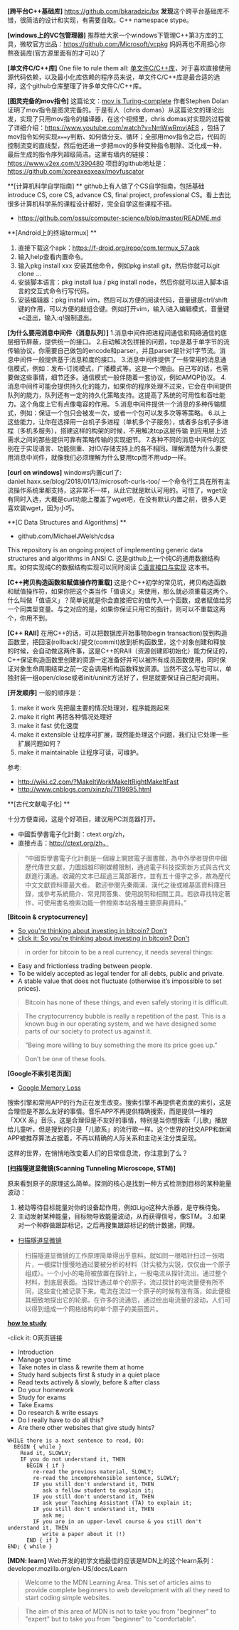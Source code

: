 **[跨平台C++基础库]**
https://github.com/bkaradzic/bx **发现**这个跨平台基础库不错，很简洁的设计和实现，有需要自取。C++ namespace stype。

**[windows上的VC包管理器]**
推荐给大家一个windows下管理C++第3方库的工具，微软官方出品：https://github.com/Microsoft/vcpkg 妈妈再也不用担心你熬夜装库(官方源里面有的才可以)了

**[单文件C/C++库]**
One file to rule them all: [单文件C/C++库](https://github.com/nothings/single_file_libs)，对于喜欢直接使用源代码依赖，以及最小化库依赖的程序员来说，单文件C/C++库是最合适的选择，这个github仓库整理了许多单文件C/C++库。

**[图灵完备的mov指令]**
这篇论文：[mov is Turing-complete](http://www.cl.cam.ac.uk/%7Esd601/papers/mov.pdf) 作者Stephen Dolan证明了mov指令是图灵完备的。于是有人（chris domas）从这篇论文的理论出发，实现了只用mov指令的编译器，在这个视频里，chris domas对实现的过程做了详细介绍：https://www.youtube.com/watch?v=NmWwRmvjAE8 ，包括了mov指令如何实现`x==y`判断、如何做分支、循环；全部用mov指令之后，代码的控制流变的直线型，然后他还进一步把mov的多种变种指令剔除、泛化成一种，最后生成的指令序列超级简洁。这里有墙内的链接：https://www.v2ex.com/t/390480 项目的github地址是：https://github.com/xoreaxeaxeax/movfuscator

**[计算机科学自学指南] **
github上有人做了个CS自学指南，包括基础introduce CS, core CS, advance CS, final project, professional CS。看上去比很多计算机科学系的课程设计都好，完全自学这些课程不错。
- https://github.com/ossu/computer-science/blob/master/README.md

**[Android上的终端termux] **
1. 直接下载这个apk：https://f-droid.org/repo/com.termux_57.apk 
2. 输入help查看内置命令。
3. 输入pkg install xxx 安装其他命令，例如pkg install git，然后你就可以git clone ...
4. 安装脚本语言：pkg install lua / pkg install node，然后你就可以进入脚本语言的交互式命令行写代码。
5. 安装编辑器：pkg install vim，然后可以方便的阅读代码，音量键是ctrl/shift键的作用，可以方便的敲组合键。例如打开vim，输入i进入编辑模式，音量键+c退出，输入:q!强制退出。


**[为什么要用消息中间件（消息队列）]**
1.消息中间件把进程间通信和网络通信的底层细节屏蔽，提供统一的接口。
2.自动解决包拼接的问题，tcp是基于单字节的流传输协议，你需要自己做包的encode和parser，并且parser是针对1字节流。消息中间件一般提供基于消息粒度的接口。
3.消息中间件提供了一些常用的消息通信模式，例如：发布-订阅模式，广播模式等。这是一个理由。自己写的话，也需要做这些事情，细节还多。通信模式一般伴随着一套协议，例如AMQP协议。
4.消息中间件可能会提供持久化的能力，如果你的程序处理不过来，它会在中间提供队列的能力，队列还有一定的持久化策略支持。这提高了系统的可用性和吞吐能力。这个角度上它有点像电容的作用。
5.消息中间件提供一个消息的多种传输模式，例如：保证一个包只会被发一次，或者一个包可以发多次等等策略。
6.以上这些能力，让你在选择用一台机子多进程（单机多个子服务），或者多台机子多进程（多机多服务），搭建这样的构架的时候，不用解决tcp这层传输 到应用层上述需求之间的那些提供可靠有策略传输的实现细节。
7.各种不同的消息中间件的区别在于实现语言、功能侧重、对IO/存储支持上的各不相同。理解清楚为什么要使用消息中间件，就像我们必须理解为什么要用tcp而不用udp一样。

**[curl on windows]**
windows内置curl了: daniel.haxx.se/blog/2018/01/13/microsoft-curls-too/ 一个命令行工具在所有主流操作系统里都支持，这非常不一样，从此它就是默认可用的。可惜了，wget没有同时入选，大概是curl功能上覆盖了wget吧，在没有默认内置之前，很多人更喜欢装wget，因为小巧。

**[C Data Structures and Algorithms] **

* github.com/MichaelJWelsh/cdsa

This repository is an ongoing project of implementing generic data structures and algorithms in ANSI C. 这是github上一个纯C的通用数据结构库。如何实现纯C的数据结构实现可以同时阅读 [C语言接口与实现]( book.douban.com/subject/1230040/ ) 这本书。

**[C++拷贝构造函数和赋值操作符重载]**
这是个C++初学的常见坑，拷贝构造函数和赋值操作符，如果你把这个类当作「值语义」来使用，那么就必须重载这两个。 什么叫做「值语义」？简单说就是你会直接把它的值传入一个函数，或者赋值给另一个同类型变量。与之对应的是，如果你保证只用它的指针，则可以不重载这两个，你用不到。

**[C++ RAII]**
在用C++的话，可以把数据库开始事物(begin transaction)放到构造函数里，把回滚(rollback)/提交(commit)放到析构函数里，这个对象创建和释放的时候，会自动做这两件事，这是C++的RAII（资源创建即初始化）能力保证的，C++保证构造函数里创建的资源一定准备好并可以被所有成员函数使用，同时保证对象生命周期结束之前一定会调用析构函数释放资源。当然不这么写也可以，单独封装一组open/close或者init/uninit方法好了，但是就要保证自己配对调用。

**[开发顺序]**
一般的顺序是：
1. make it work  先把最主要的情况处理对，程序能跑起来
2. make it right  再把各种情况处理好
3. make it fast   优化速度
4. make it extensible   让程序可扩展，既然能处理这个问题，我们让它处理一些扩展问题如何？
5. make it maintainable    让程序可读，可维护。

参考: 
- http://wiki.c2.com/?MakeItWorkMakeItRightMakeItFast
- http://www.cnblogs.com/xinz/p/7119695.html

**[古代文献电子化] **

十分方便查阅，这是个好项目，建议用PC浏览器打开。

- 中國哲學書電子化計劃：ctext.org/zh，
- 直接点击：http://ctext.org/zh，

>“中國哲學書電子化計劃是一個線上開放電子圖書館，為中外學者提供中國歷代傳世文獻，力圖超越印刷媒體限制，通過電子科技探索新方式與古代文獻進行溝通。收藏的文本已超過三萬部著作，並有五十億字之多，故為歷代中文文獻資料庫最大者。 歡迎參閱先秦兩漢、漢代之後或維基區資料庫目錄，或參考系統簡介、常見問答集、使用說明和相關工具。若欲尋找特定著作，可使用書名檢索功能一併檢索本站各種主要原典資料。”

**[Bitcoin & cryptocurrency]**

- [So you're thinking about investing in bitcoin? Don't ]( theguardian.com/technology/2018/jan/15/should-i-invest-bitcoin-dont-mr-money-moustache )
- [click it: So you're thinking about investing in bitcoin? Don't](O网页链接 )

>in order for bitcoin to be a real currency, it needs several things:
* Easy and frictionless trading between people.
* To be widely accepted as legal tender for all debts, public and private.
* A stable value that does not fluctuate (otherwise it’s impossible to set prices).

>Bitcoin has none of these things, and even safely storing it is difficult.

>The cryptocurrency bubble is really a repetition of the past. This is a known bug in our operating system, and we have designed some parts of our society to protect us against it. 

>“Being more willing to buy something the more its price goes up.” 

>Don’t be one of these fools.

**[Google不索引老页面]**

* [Google Memory Loss]( http://tbray.org/ongoing/When/201x/2018/01/15/Google-is-losing-its-memory )

搜索引擎和常用APP的行为正在发生改变。搜索引擎不再提供老页面的索引，这是合理但是不那么友好的事情。音乐APP不再提供精确搜索，而是提供一堆的「XXX 系」音乐，这是合理但是不友好的事情，特别是当你想搜索「儿歌」播放给儿童听，但是搜到的只是「儿歌系」的流行歌一样。这个世界的社交APP和新闻APP被推荐算法占据着，不再以精确的人际关系和主动关注分类呈现。

这样的世界，在悄悄地改变着人们的日常信息流，你注意到了么？

**[扫描隧道显微镜(Scanning Tunneling Microscope, STM)]**

原来看到原子的原理这么简单。探测的核心是找到一种方式检测到目标的某种能量波动：

1. 被动等待目标能量对你的设备起作用，例如Ligo这种大杀器，是守株待兔。
2. 主动发射某种能量，目标物导致能量波动，从而获得信号，像STM。
3.如果对一个种群做跟踪标记，之后再搜集跟踪标记的统计数据，同理。

* [扫描隧道显微镜]( https://baike.baidu.com/item/%E6%89%AB%E6%8F%8F%E9%9A%A7%E9%81%93%E6%98%BE%E5%BE%AE%E9%95%9C )

>扫描隧道显微镜的工作原理简单得出乎意料。就如同一根唱针扫过一张唱片，一根探针慢慢地通过要被分析的材料（针尖极为尖锐，仅仅由一个原子组成）。一个小小的电荷被放置在探针上，一股电流从探针流出，通过整个材料，到底层表面。当探针通过单个的原子，流过探针的电流量便有所不同，这些变化被记录下来。电流在流过一个原子的时候有涨有落，如此便极其细致地探出它的轮廓。在许多的流通后，通过绘出电流量的波动，人们可以得到组成一个网格结构的单个原子的美丽图片。

**[how to study]( cse.buffalo.edu//~rapaport/howtostudy.html )**

-click it: O网页链接

- Introduction
- Manage your time
- Take notes in class & rewrite them at home
- Study hard subjects first & study in a quiet place
- Read texts actively & slowly, before & after class
- Do your homework
- Study for exams
- Take Exams
- Do research & write essays
- Do I really have to do all this?
- Are there other websites that give study hints? 

```
WHILE there is a next sentence to read, DO:
  BEGIN { while }
    Read it, SLOWLY;
    IF you do not understand it, THEN
      BEGIN { if }
        re-read the previous material, SLOWLY;
        re-read the incomprehensible sentence, SLOWLY;
        IF you still don't understand it, THEN
           ask a fellow student to explain it;
        IF you still don't understand it, THEN
           ask your Teaching Assistant (TA) to explain it;
        IF you still don't understand it, THEN
           ask me;
        IF you are in an upper-level course & you still don't understand it, THEN
           write a paper about it (!)
      END { if } 
END; { while }
```

**[MDN: learn]**
Web开发的初学文档最佳的应该是MDN上的这个learn系列：developer.mozilla.org/en-US/docs/Learn 

>Welcome to the MDN Learning Area. This set of articles aims to provide complete beginners to web development with all they need to start coding simple websites.

>The aim of this area of MDN is not to take you from "beginner" to "expert" but to take you from "beginner" to "comfortable".